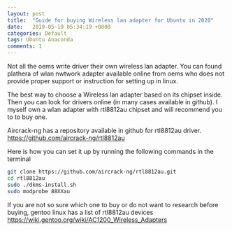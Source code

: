 ```yaml
---
layout: post
title:  "Guide for buying Wireless lan adapter for Ubuntu in 2020"
date:   2019-05-19 05:34:19 +0800
categories: Default
tags: Ubuntu Anaconda
comments: 1
---
```

Not all the oems write driver their own wireless lan adapter. You can found plathera of wlan nwtwork adapter available online from oems who does not provide proper support or instruction for setting up in linux.

The best way to choose a Wireless lan adapter based on its chipset inside. Then you can look for drivers online (in many cases available in github). I myself own a wlan adapter with rtl8812au chipset and will recommend you to to buy one.

Aircrack-ng has a repository available in github for rtl8812au driver. https://github.com/aircrack-ng/rtl8812au

Here is how you can set it up by running the following commands in the terminal
```bash
git clone https://github.com/aircrack-ng/rtl8812au.git
cd rtl8812au
sudo ./dkms-install.sh
sudo modprobe 88XXau
```

If you are not so sure which one to buy or do not want to research before buying, gentoo linux has a list of rtl8812au devices
https://wiki.gentoo.org/wiki/AC1200_Wireless_Adapters
